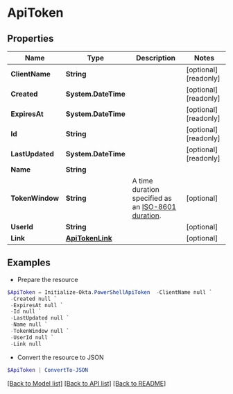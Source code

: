 # ApiToken
## Properties

Name | Type | Description | Notes
------------ | ------------- | ------------- | -------------
**ClientName** | **String** |  | [optional] [readonly] 
**Created** | **System.DateTime** |  | [optional] [readonly] 
**ExpiresAt** | **System.DateTime** |  | [optional] [readonly] 
**Id** | **String** |  | [optional] [readonly] 
**LastUpdated** | **System.DateTime** |  | [optional] [readonly] 
**Name** | **String** |  | 
**TokenWindow** | **String** | A time duration specified as an [ISO-8601 duration](https://en.wikipedia.org/wiki/ISO_8601#Durations). | [optional] 
**UserId** | **String** |  | [optional] 
**Link** | [**ApiTokenLink**](ApiTokenLink.md) |  | [optional] 

## Examples

- Prepare the resource
```powershell
$ApiToken = Initialize-Okta.PowerShellApiToken  -ClientName null `
 -Created null `
 -ExpiresAt null `
 -Id null `
 -LastUpdated null `
 -Name null `
 -TokenWindow null `
 -UserId null `
 -Link null
```

- Convert the resource to JSON
```powershell
$ApiToken | ConvertTo-JSON
```

[[Back to Model list]](../README.md#documentation-for-models) [[Back to API list]](../README.md#documentation-for-api-endpoints) [[Back to README]](../README.md)

